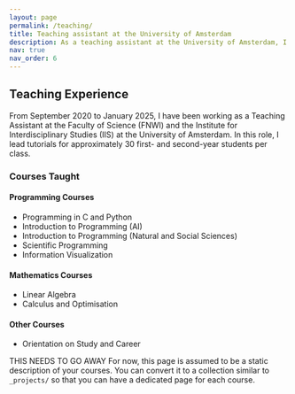```yaml
---
layout: page
permalink: /teaching/
title: Teaching assistant at the University of Amsterdam
description: As a teaching assistant at the University of Amsterdam, I've taught various programming and mathematics courses to undergraduate students.
nav: true
nav_order: 6
---
```


## Teaching Experience

From September 2020 to January 2025, I have been working as a Teaching Assistant at the Faculty of Science (FNWI) and the Institute for Interdisciplinary Studies (IIS) at the University of Amsterdam. In this role, I lead tutorials for approximately 30 first- and second-year students per class.

### Courses Taught

#### Programming Courses
- Programming in C and Python
- Introduction to Programming (AI)
- Introduction to Programming (Natural and Social Sciences)
- Scientific Programming
- Information Visualization

#### Mathematics Courses
- Linear Algebra
- Calculus and Optimisation

#### Other Courses
- Orientation on Study and Career

THIS NEEDS TO GO AWAY
For now, this page is assumed to be a static description of your courses. You can convert it to a collection similar to `_projects/` so that you can have a dedicated page for each course.